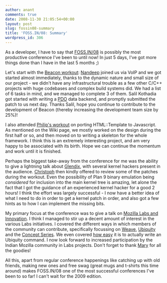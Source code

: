 ```yaml
---
author: anant
comments: true
date: 2008-11-30 21:05:54+00:00
layout: post
slug: fossin08-summary
title: 'FOSS.IN/08: Summary'
wordpress_id: 306
---
```


As a developer, I have to say that [FOSS.IN/08](http://foss.in/) is possibly the most productive conference I've been to until now! In just 5 days, I've got more things done than I have in the last 5 months ;)

Let's start with the [Beacon workout](http://workouts.foss.in/2008/index.php/Beacon:_The_WYSIWYG_XML_Editor): [Nandeep](http://miniorb.in/) joined us via VoIP and we got started almost immediately, thanks to the dynamic nature and small size of our project - we didn't have any infrastructural trouble as a few other C/C++ projects with huge codebases and complex build systems did. We had a list of 6 tasks in mind, and we managed to complete 3 of them. Salil Kothadia got started with writing a [PDO](http://php.net/pdo) data backend, and promptly submitted the patch to us next day. Thanks Salil, hope you continue to contribute to the development of Beacon (thereby increasing the development team size by 25%)!

I also attended [Philip's workout](http://github.com/bluesmoon/html-template-javascript/wikis/fossin2008-workout) on porting HTML::Template to Javascript. As mentioned on the Wiki page, we mostly worked on the design during the first half or so, and then moved on to writing a skeleton for the whole framework. I think this is an extremely interesting project, and am very happy to be associated with its birth. Hope we can continue the momentum and work until it is finished.

Perhaps the biggest take-away from the conference for me was the ability to give a lightning talk about [Glendix](http://glendix.org/), with several kernel hackers present in the audience. [Christoph](http://rechner.lst.de/~hch/) then kindly offered to review some of the patches during the workout. Even the possibility of Plan 9 binary emulation being _considered_ for inclusion into the main kernel tree is amazing, let alone the fact that I got the guidance of an experienced kernel hacker for a good 2 hours! I think the effort was largely successful - I now have a better idea of what I need to do in order to get a kernel patch in order, and also got a few hints as to how I can implement the missing bits.

My primary focus at the conference was to give a talk on [Mozilla Labs and Innovation](http://foss.in/2008/register/speakers/talkdetailspub.php?talkid=583). I think I managed to stir up a decent amount of interest in the various Labs initiatives. I covered the different ways in which members of the community can contribute, specifically focussing on [Weave](http://labs.mozilla.com/projects/weave/), [Ubiquity](http://labs.mozilla.com/projects/ubiquity/) and the [Concept Series](http://labs.mozilla.com/projects/concept-series/). We even covered [how easy](https://wiki.mozilla.org/Labs/Ubiquity/Ubiquity_0.1_Author_Tutorial) it is to actually write an Ubiquity command. I now look forward to increased participation by the Indian Mozilla community in Labs projects. Don't forget to thank [Mary](http://chickswhoclick.wordpress.com/) for all the goodies!

All this, apart from regular conference happenings like catching up with old friends, making new ones and free swag (great mugs and t-shirts this time around) makes FOSS.IN/08 one of the most successful conferences I've been to so far! I can't wait for the 2009 edition.
